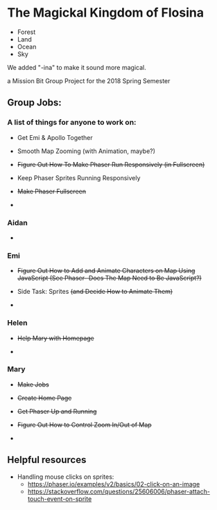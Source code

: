 # The Magickal Kingdom of Flosina

* Forest
* Land
* Ocean
* Sky

We added "-ina" to make it sound more magical.

a Mission Bit Group Project for the 2018 Spring Semester

## Group Jobs:

### A list of things for anyone to work on:

* Get Emi & Apollo Together

* Smooth Map Zooming (with Animation, maybe?)

* ~~Figure Out How To Make Phaser Run Responsively (in Fullscreen)~~

* Keep Phaser Sprites Running Responsively

* ~~Make Phaser Fullscreen~~

* 


### Aidan

* 

### Emi

* ~~Figure Out How to Add and Animate Characters on Map Using JavaScript (See Phaser- Does The Map Need to Be JavaScript?)~~

* Side Task: Sprites ~~(and Decide How to Animate Them)~~

* 

### Helen

* ~~Help Mary with Homepage~~

*

### Mary

* ~~Make Jobs~~

* ~~Create Home Page~~

* ~~Get Phaser Up and Running~~

* ~~Figure Out How to Control Zoom In/Out of Map~~

* 

## Helpful resources
- Handling mouse clicks on sprites:
  - https://phaser.io/examples/v2/basics/02-click-on-an-image
  - https://stackoverflow.com/questions/25606006/phaser-attach-touch-event-on-sprite
